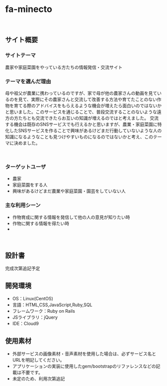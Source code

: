# fa-minecto
​
## サイト概要
### サイトテーマ
<!--何を『目的』とし、どのような『分類』なのかを簡潔に書く-->
農家や家庭菜園をやっている方たちの情報発信・交流サイト
​
### テーマを選んだ理由
<!--なぜこのようなテーマにしたかを説明する-->
母や祖父が農業に携わっているのですが、家で母が他の農家さんの動画を見ているのを見て、実際にその農家さんと交流して改善する方法や育てたことのない作物を育てる際のアドバイスをもらえるような機会が増えたら面白いのではないかと思いました。このサービスを通じることで、普段交流することのないような遠方の方たちとも交流できたらお互いの知識が増えるのではと考えました。
交流する機会は既存のSNSサービスでも行えるかと思いますが、農業・家庭菜園に特化したSNSサービスを作ることで興味があるけどまだ行動していないような人の知識になるようなことも見つけやすいものになるのではないかと考え、このテーマに決めました。


​
### ターゲットユーザ
<!--誰に使ってもらうかを具体的に記載する-->
- 農家
- 家庭菜園をする人
- 興味があるけどまだ農業や家庭菜園・園芸をしていない人
​
### 主な利用シーン
<!--どのような時に使うのかの状況を記載すること-->
- 作物育成に関する情報を発信して他の人の意見が知りたい時
- 作物に関する情報を得たい時
-
​
## 設計書
<!--テーマを設定・提出する時点では不要です-->
完成次第追記予定
​
## 開発環境
- OS：Linux(CentOS)
- 言語：HTML,CSS,JavaScript,Ruby,SQL
- フレームワーク：Ruby on Rails
- JSライブラリ：jQuery
- IDE：Cloud9
​
## 使用素材
- 外部サービスの画像素材・音声素材を使用した場合は、必ずサービス名とURLを明記してください。
- アプリケーションの実装に使用したgem/bootstrapのリファレンスなどの記載は不要です。
- 未定のため、利用次第追記
